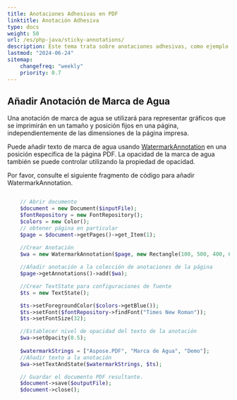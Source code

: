 ```yaml
---
title: Anotaciones Adhesivas en PDF
linktitle: Anotación Adhesiva
type: docs
weight: 50
url: /es/php-java/sticky-annotations/
description: Este tema trata sobre anotaciones adhesivas, como ejemplo mostramos la Anotación de Marca de Agua en el texto. Se usa para representar gráficos en la página. Consulte el fragmento de código para resolver esta tarea.
lastmod: "2024-06-24"
sitemap:
    changefreq: "weekly"
    priority: 0.7
---
```


## Añadir Anotación de Marca de Agua

Una anotación de marca de agua se utilizará para representar gráficos que se imprimirán en un tamaño y posición fijos en una página, independientemente de las dimensiones de la página impresa.

Puede añadir texto de marca de agua usando [WatermarkAnnotation](https://reference.aspose.com/pdf/java/com.aspose.pdf/class-use/WatermarkAnnotation) en una posición específica de la página PDF. La opacidad de la marca de agua también se puede controlar utilizando la propiedad de opacidad.

Por favor, consulte el siguiente fragmento de código para añadir WatermarkAnnotation.

```php

    // Abrir documento
    $document = new Document($inputFile);
    $fontRepository = new FontRepository();
    $colors = new Color();
    // obtener página en particular
    $page = $document->getPages()->get_Item(1);
    
    //Crear Anotación
    $wa = new WatermarkAnnotation($page, new Rectangle(100, 500, 400, 600));

    //Añadir anotación a la colección de anotaciones de la página
    $page->getAnnotations()->add($wa);

    //Crear TextState para configuraciones de fuente
    $ts = new TextState();

    $ts->setForegroundColor($colors->getBlue());
    $ts->setFont($fontRepository->findFont("Times New Roman"));
    $ts->setFontSize(32);

    //Establecer nivel de opacidad del texto de la anotación
    $wa->setOpacity(0.5);
            
    $watermarkStrings = ["Aspose.PDF", "Marca de Agua", "Demo"];
    //Añadir texto a la anotación
    $wa->setTextAndState($watermarkStrings, $ts);

    // Guardar el documento PDF resultante.
    $document->save($outputFile);
    $document->close();
```